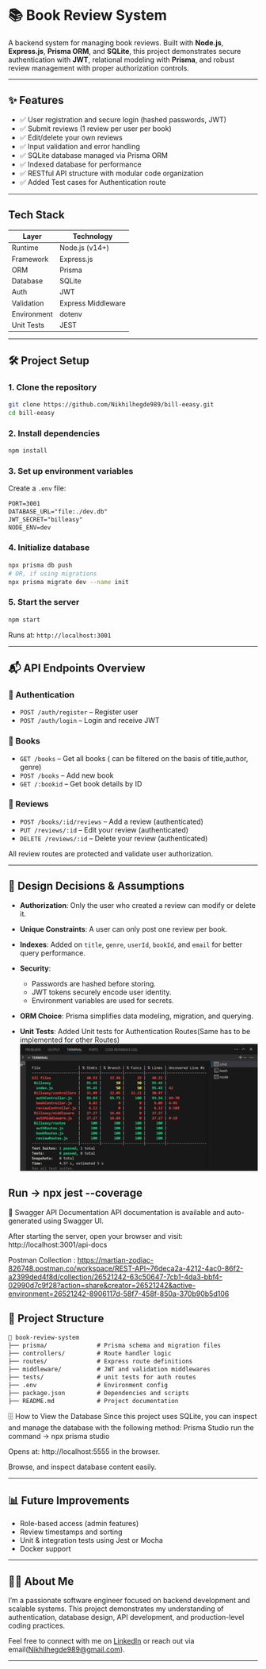 # 📚 Book Review System

A backend system for managing book reviews. Built with **Node.js**, **Express.js**, **Prisma ORM**, and **SQLite**, this project demonstrates secure authentication with **JWT**, relational modeling with **Prisma**, and robust review management with proper authorization controls.

---

## ✨ Features

* ✅ User registration and secure login (hashed passwords, JWT)
* ✅ Submit reviews (1 review per user per book)
* ✅ Edit/delete your own reviews
* ✅ Input validation and error handling
* ✅ SQLite database managed via Prisma ORM
* ✅ Indexed database for performance
* ✅ RESTful API structure with modular code organization
* ✅ Added Test cases for Authentication route

---

## Tech Stack

| Layer       | Technology         |
| ----------- | ------------------ |
| Runtime     | Node.js (v14+)     |
| Framework   | Express.js         |
| ORM         | Prisma             |
| Database    | SQLite             |
| Auth        | JWT                |
| Validation  | Express Middleware |
| Environment | dotenv             |
| Unit Tests  | JEST               |
---

## 🛠️ Project Setup

### 1. Clone the repository

```bash
git clone https://github.com/Nikhilhegde989/bill-eeasy.git
cd bill-eeasy
```

### 2. Install dependencies

```bash
npm install
```

### 3. Set up environment variables

Create a `.env` file:

```env
PORT=3001
DATABASE_URL="file:./dev.db"
JWT_SECRET="billeasy"
NODE_ENV=dev
```

### 4. Initialize database

```bash
npx prisma db push
# OR, if using migrations
npx prisma migrate dev --name init
```

### 5. Start the server

```bash
npm start
```

Runs at: `http://localhost:3001`

---

## 📬 API Endpoints Overview

### 📌 Authentication

* `POST /auth/register` – Register user
* `POST /auth/login` – Login and receive JWT

### 📌 Books

* `GET /books` – Get all books ( can be filtered on the basis of title,author, genre)
* `POST /books` – Add new book
* `GET /:bookid` – Get book details by ID

### 📌 Reviews

* `POST /books/:id/reviews` – Add a review (authenticated)
* `PUT /reviews/:id` – Edit your review (authenticated)
* `DELETE /reviews/:id` – Delete your review (authenticated)

All review routes are protected and validate user authorization.

---

## 🎯 Design Decisions & Assumptions

* **Authorization**: Only the user who created a review can modify or delete it.
* **Unique Constraints**: A user can only post one review per book.
* **Indexes**: Added on `title`, `genre`, `userId`, `bookId`, and `email` for better query performance.
* **Security**:

  * Passwords are hashed before storing.
  * JWT tokens securely encode user identity.
  * Environment variables are used for secrets.
* **ORM Choice**: Prisma simplifies data modeling, migration, and querying.
* **Unit Tests**: Added Unit tests for Authentication Routes(Same has to be implemented for other Routes)
![](image.png)

Run -> npx jest --coverage
---
📜 Swagger API Documentation
API documentation is available and auto-generated using Swagger UI.

After starting the server, open your browser and visit:
http://localhost:3001/api-docs

Postman Collection :
https://martian-zodiac-826748.postman.co/workspace/REST-API~76deca2a-4212-4ac0-86f2-a2399ded4f8d/collection/26521242-63c50647-7cb1-4da3-bbf4-02990d7c9f28?action=share&creator=26521242&active-environment=26521242-8906117d-58f7-458f-850a-370b90b5d106

## 📂 Project Structure

```
📆 book-review-system
├── prisma/              # Prisma schema and migration files
├── controllers/         # Route handler logic
├── routes/              # Express route definitions
├── middleware/          # JWT and validation middlewares
├── tests/               # unit tests for auth routes
├── .env                 # Environment config
├── package.json         # Dependencies and scripts
├── README.md            # Project documentation
```

🗄️ How to View the Database
Since this project uses SQLite, you can inspect and manage the database with the following method:
Prisma Studio
run the command -> npx prisma studio

Opens at: http://localhost:5555 in the browser.

Browse, and inspect database content easily.

---

## 📊 Future Improvements

* Role-based access (admin features)
* Review timestamps and sorting
* Unit & integration tests using Jest or Mocha
* Docker support

---

## 👨‍💼 About Me

I’m a passionate software engineer focused on backend development and scalable systems. This project demonstrates my understanding of authentication, database design, API development, and production-level coding practices.

Feel free to connect with me on [LinkedIn](https://www.linkedin.com/in/nikhilhegde989/) or reach out via email(Nikhilhegde989@gmail.com).

---


